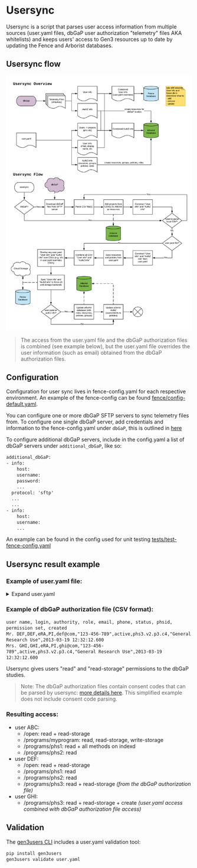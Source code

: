 # Usersync

Usersync is a script that parses user access information from multiple sources (user.yaml files, dbGaP user authorization "telemetry" files AKA whitelists) and keeps users' access to Gen3 resources up to date by updating the Fence and Arborist databases.



## Usersync flow

![Usersync Flow](images/usersync.png)

> The access from the user.yaml file and the dbGaP authorization files is combined (see example below), but the user.yaml file overrides the user information (such as email) obtained from the dbGaP authorization files.

## Configuration

Configuration for user sync lives in fence-config.yaml for each respective environment. An example of the fence-config can be found [fence/config-default.yaml](https://github.com/uc-cdis/fence/blob/master/fence/config-default.yaml).

You can configure one or more dbGaP SFTP servers to sync telemetry files from. To configure one single dbGaP server, add credentials and information to the fence-config.yaml under `dbGaP`, this is outlined in [here](https://github.com/uc-cdis/fence/blob/4.14.0/fence/config-default.yaml#L389-L433)

To configure additional dbGaP servers, include in the config.yaml a list of dbGaP servers under `additional_dbGaP`, like so:

```
additional_dbGaP:
- info:
    host:
    username:
    password:
    ...
  protocol: 'sftp'
  ...
  ...
- info:
    host:
    username:
    ...
```

An example can be found in the config used for unit testing [tests/test-fence-config.yaml](https://github.com/uc-cdis/fence/blob/master/tests/test-fence-config.yaml)

## Usersync result example

### Example of user.yaml file:

<details>
    <summary>Expand user.yaml</summary>

```
# authz information follows the attribute-based access control (ABAC) model
authz:
  resources:
    - name: programs
      subresources:
        - name: myprogram
        - name: phs1
        - name: phs2
        - name: phs3
    - name: 'open'

  policies:
    - id: 'open_data_reader'
      description: 'Read access to open data'
      role_ids:
        - 'reader'
        - 'storage_reader'
      resource_paths: ['/open']
    - id: phs1_phs2_reader
      description: "Read access to ph1 and ph2"
      role_ids:
        - reader
      resource_paths:
        - /programs/phs1
        - /programs/phs2
    - id: phs3_creator
      description: "Create access to ph3"
      role_ids:
        - creator
      resource_paths:
        - /programs/phs3
    - id: phs1_admin
      description: "Admin access to ph1 indexd records"
      role_ids:
        - indexd_record_admin
      resource_paths:
        - /programs/phs1

  roles:
    - id: reader
      description: ""
      permissions:
        - id: reader
          action:
            method: read
            service: "*"
    - id: storage_reader
      description: ""
      permissions:
        - id: storage_reader
          action:
            method: read-storage
            service: "*"
    - id: creator
      description: ""
      permissions:
        - id: creator
          action:
            method: create
            service: "*"
    - id: indexd_record_admin
      description: ""
      permissions:
        - id: indexd_record_admin
          action:
            method: "*"
            service: indexd

  # policies automatically given to anyone, even if they are not authenticated
  anonymous_policies:
    - open_data_reader

  # policies automatically given to authenticated users (in addition to their other policies)
  all_users_policies: []

  groups:
    - name: phs1_phs2_readers
      policies:
        - phs1_phs2_reader
      users:
        - ABC
        - DEF

# OIDC clients
clients:
  client1:
    policies:
      - open_data_reader

users:
  ABC:
    # "admin" gives create/update/delete access to programs and projects in Sheepdog
    admin: true
    policies:
      - phs1_admin
    # "projects" is the deprecated way of providing access. We should now use "policies"
    projects:
      - auth_id: myprogram
        privilege:
          - read
          - read-storage
          - write-storage
  GHI:
    admin: false
    policies:
      - phs3_creator
```
</details>

### Example of dbGaP authorization file (CSV format):

```
user name, login, authority, role, email, phone, status, phsid, permission set, created
Mr. DEF,DEF,eRA,PI,def@com,"123-456-789",active,phs3.v2.p3.c4,"General Research Use",2013-03-19 12:32:12.600
Mrs. GHI,GHI,eRA,PI,ghi@com,"123-456-789",active,phs3.v2.p3.c4,"General Research Use",2013-03-19 12:32:12.600
```

Usersync gives users "read" and "read-storage" permissions to the dbGaP studies.

> Note: The dbGaP authorization files contain consent codes that can be parsed by usersync: [more details here](dbgap_info.md). This simplified example does not include consent code parsing.

### Resulting access:

- user ABC:
  - /open: read + read-storage
  - /programs/myprogram: read, read-storage, write-storage
  - /programs/phs1: read + all methods on indexd
  - /programs/phs2: read
- user DEF:
  - /open: read + read-storage
  - /programs/phs1: read
  - /programs/phs2: read
  - /programs/phs3: read + read-storage _(from the dbGaP authorization file)_
- user GHI:
  - /programs/phs3: read + read-storage + create _(user.yaml access combined with dbGaP authorization file access)_

## Validation

The [gen3users CLI](https://github.com/uc-cdis/gen3users) includes a user.yaml validation tool:
```
pip install gen3users
gen3users validate user.yaml
```
